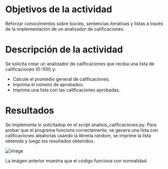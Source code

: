 # Objetivos de la actividad

Reforzar conocimientos sobre búcles, sentencias iterativas y listas a través de la implementación de un analizador de calificaciones.

# Descripción de la actividad

Se solicita crear un analizador de calificaciones que reciba una lista de calificaciones (0-100) y:
- Calcule el promedio general de calificaciones.
- Imprima el número de aprobados.
- Imprima una lista con las calificaciones aprobadas.

# Resultados

Se implementa lo solicitadop en el script analisis_calificaciones.py. Para probar que el programa funciona correctamente, se genera una lista con calificaciones aleatorias usando la
librería random, se imprime la lista obtenida y luego los resultados obtenidos.

![image](https://github.com/user-attachments/assets/bec04a58-59e4-4a5a-8f2e-340e72d17176)

La imágen anterior muestra que el código funciona con normalidad.
